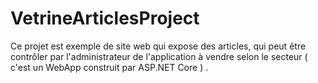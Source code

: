 # VetrineArticlesProject
Ce projet est exemple de site web qui expose des articles, qui peut être contrôler par l'administrateur de l'application   à vendre selon le secteur ( c'est un  WebApp construit par ASP.NET Core ) .
